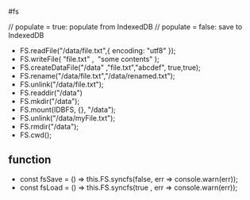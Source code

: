 #fs

// populate = true: populate from IndexedDB
// populate = false: save to IndexedDB

* FS.readFile("/data/file.txt",{ encoding: "utf8" });
* FS.writeFile(​ "file.txt"​ , ​ "some contents"​ );
* FS.createDataFile("/data"​ ,"file.txt","abcdef", true,true);
* FS.rename(​"/data/file.txt"​,"/data/renamed.txt"​);
* FS.unlink("/data/file.txt");
* FS.readdir("/data")
* FS.mkdir("/data");
* FS.mount(IDBFS, {}, "/data"); 
* FS.unlink("/data/myFile.txt");
* FS.rmdir("/data");
* FS.cwd();

## function

* const fsSave = () => this.FS.syncfs(false, err => console.warn(err));
* const fsLoad = () => this.FS.syncfs(true , err => console.warn(err));